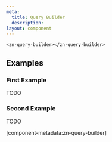 ```yaml
---
meta:
  title: Query Builder
  description:
layout: component
---
```


```html:preview
<zn-query-builder></zn-query-builder>
```

## Examples

### First Example

TODO

### Second Example

TODO

[component-metadata:zn-query-builder]
